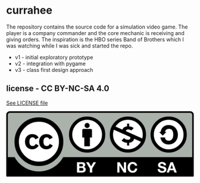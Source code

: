 # currahee
The repository contains the source code for a simulation video game. The player is a company commander and the core mechanic is receiving and giving orders. The inspiration is the HBO series Band of Brothers which I was watching while I was sick and started the repo.

* v1 - initial exploratory prototype
* v2 - integration with pygame
* v3 - class first design approach

## license - CC BY-NC-SA 4.0
[See LICENSE file](https://github.com/alonzi/currahee/blob/main/LICENSE)

![](https://github.com/alonzi/currahee/blob/main/images/Cc-by-nc-sa.png)
